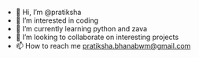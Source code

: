 - 👋 Hi, I’m @pratiksha
- 👀 I’m interested in coding
- 🌱 I’m currently learning python and zava
- 💞️ I’m looking to collaborate on interesting projects
- 📫 How to reach me pratiksha.bhanabwm@gmail.com

<!---
PRATIKSHABHANA/PRATIKSHABHANA is a ✨ special ✨ repository because its `README.md` (this file) appears on your GitHub profile.
You can click the Preview link to take a look at your changes.
--->
